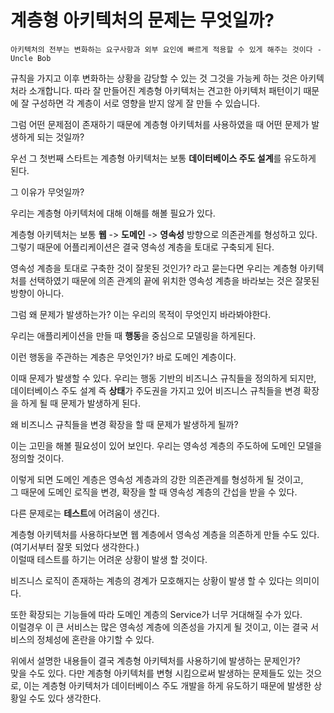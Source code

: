# 계층형 아키텍처의 문제는 무엇일까?

    아키텍처의 전부는 변화하는 요구사항과 외부 요인에 빠르게 적용할 수 있게 해주는 것이다 - Uncle Bob
규칙을 가지고 이후 변화하는 상황을 감당할 수 있는 것 그것을 가능케 하는 것은 아키텍처라 소개합니다. 따라 잘 만들어진 계층형 아키텍처는 견고한 아키텍처 패턴이기 때문에 잘 구성하면 각 계층이 서로 영향을 받지 않게 잘 만들 수 있습니다.

그럼 어떤 문제점이 존재하기 때문에 계층형 아키텍처를 사용하였을 때 어떤 문제가 발생하게 되는 것일까?

우선 그 첫번째 스타트는 계층형 아키텍처는 보통 **데이터베이스 주도 설계**를 유도하게 된다.

그 이유가 무엇일까?

우리는 계층형 아키텍처에 대해 이해를 해볼 필요가 있다.

계층형 아키텍처는 보통 **웹** -> **도메인** -> **영속성** 방향으로 의존관계를 형성하고 있다. 그렇기 때문에 어플리케이션은 결국 영속성 계층을 토대로 구축되게 된다.

영속성 계층을 토대로 구축한 것이 잘못된 것인가? 라고 묻는다면 우리는 계층형 아키텍처를 선택하였기 때문에 의존 관계의 끝에 위치한 영속성 계층을 바라보는 것은 잘못된 방향이 아니다.

그럼 왜 문제가 발생하는가? 이는 우리의 목적이 무엇인지 바라봐야한다.  

우리는 애플리케이션을 만들 때 **행동**을 중심으로 모델링을 하게된다.

이런 행동을 주관하는 계층은 무엇인가? 바로 도메인 계층이다.

이때 문제가 발생할 수 있다. 우리는 행동 기반의 비즈니스 규칙들을 정의하게 되지만, 데이터베이스 주도 설계 즉 **상태**가 주도권을 가지고 있어 비즈니스 규칙들을 변경 확장을 하게 될 때 문제가 발생하게 된다.

왜 비즈니스 규칙들을 변경 확장을 할 때 문제가 발생하게 될까?

이는 고민을 해볼 필요성이 있어 보인다. 우리는 영속성 계층의 주도하에 도메인 모델을 정의할 것이다.

이렇게 되면 도메인 계층은 영속성 계층과의 강한 의존관계를 형성하게 될 것이고,  
그 때문에 도메인 로직을 변경, 확장을 할 때 영속성 계층의 간섭을 받을 수 있다.

다른 문제로는 **테스트**에 어려움이 생긴다.

계층형 아키텍처를 사용하다보면 웹 계층에서 영속성 계층을 의존하게 만들 수도 있다. (여기서부터 잘못 되었다 생각한다.)  
이럴때 테스트를 하기는 어려운 상황이 발생 할 것이다.

비즈니스 로직이 존재하는 계층의 경계가 모호해지는 상황이 발생 할 수 있다는 의미이다.

또한 확장되는 기능들에 따라 도메인 계층의 Service가 너무 거대해질 수가 있다.  
이럴경우 이 큰 서비스는 많은 영속성 계층에 의존성을 가지게 될 것이고, 이는 결국 서비스의 정체성에 혼란을 야기할 수 있다.

위에서 설명한 내용들이 결국 계층형 아키텍처를 사용하기에 발생하는 문제인가?  
맞을 수도 있다. 다만 계층형 아키텍처를 변형 시킴으로써 발생하는 문제들도 있는 것으로, 이는 계층형 아키텍처가 데이터베이스 주도 개발을 하게 유도하기 때문에 발생한 상황일 수도 있다 생각한다.


